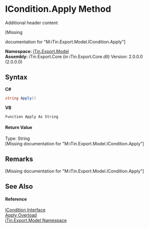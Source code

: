 # ICondition.Apply Method 
Additional header content 

\[Missing <summary> documentation for "M:iTin.Export.Model.ICondition.Apply"\]

**Namespace:**&nbsp;<a href="N_iTin_Export_Model">iTin.Export.Model</a><br />**Assembly:**&nbsp;iTin.Export.Core (in iTin.Export.Core.dll) Version: 2.0.0.0 (2.0.0.0)

## Syntax

**C#**<br />
``` C#
string Apply()
```

**VB**<br />
``` VB
Function Apply As String
```


#### Return Value
Type: String<br />\[Missing <returns> documentation for "M:iTin.Export.Model.ICondition.Apply"\]

## Remarks
\[Missing <remarks> documentation for "M:iTin.Export.Model.ICondition.Apply"\]

## See Also


#### Reference
<a href="T_iTin_Export_Model_ICondition">ICondition Interface</a><br /><a href="Overload_iTin_Export_Model_ICondition_Apply">Apply Overload</a><br /><a href="N_iTin_Export_Model">iTin.Export.Model Namespace</a><br />